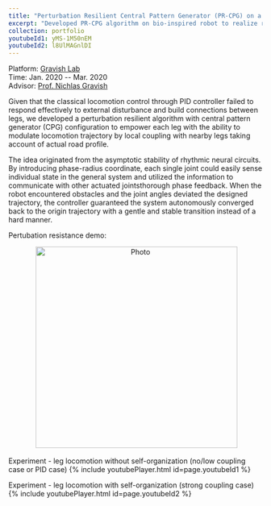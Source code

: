 ```yaml
---
title: "Perturbation Resilient Central Pattern Generator (PR-CPG) on a Hybrid Bipedal-Wheeled Robot"
excerpt: "Developed PR-CPG algorithm on bio-inspired robot to realize robust and adaptive locomotion control against various external disturbance. <br/>  <img src='https://zhuonan-hao.github.io/Homepage/images/central.png'>   <img src='https://zhuonan-hao.github.io/Homepage/images/Minitaur.jpeg'>"
collection: portfolio
youtubeId1: yMS-1M50nEM
youtubeId2: l8UlMAGnlDI
---
```


<i class='fas fa-university'></i> Platform: [Gravish Lab](http://gravishlab.ucsd.edu/)   <br>
<i class='fas fa-calendar-alt'></i> Time: Jan. 2020 -- Mar. 2020   <br>
<i class='fas fa-address-book'></i> Advisor: [Prof. Nichlas Gravish](https://scholar.google.com/citations?user=AEWTj-4AAAAJ&hl=zh-CN)

Given that the classical locomotion control through PID controller failed to respond effectively to external disturbance and build connections between legs, we developed a
perturbation resilient algorithm with central pattern generator (CPG) configuration to empower each leg with the ability to modulate locomotion trajectory by local coupling with nearby legs taking account of actual road profile. 

The idea originated from the asymptotic stability of rhythmic neural circuits. By introducing phase-radius coordinate, each single joint could easily sense individual state in the general system and utilized the information to communicate with other actuated jointsthorough phase feedback. When the robot encountered obstacles and the joint angles deviated the designed trajectory, the controller guaranteed the system autonomously converged back to the origin trajectory with a gentle and stable transition instead of a hard manner.

Pertubation resistance demo: 
<br>
<p align="center">
  <img src="https://zhuonan-hao.github.io/Homepage/files/PR.gif?raw=true" alt="Photo" style="width:400px;"/>
</p>

Experiment - leg locomotion without self-organization (no/low coupling case or PID case)
{% include youtubePlayer.html id=page.youtubeId1 %} <br/>

Experiment - leg locomotion with self-organization (strong coupling case)
{% include youtubePlayer.html id=page.youtubeId2 %} <br/>

